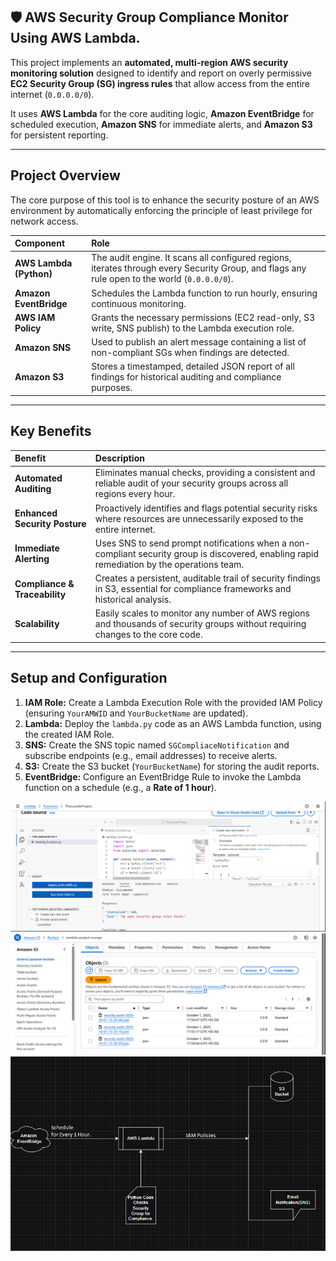 ## 🛡️ AWS Security Group Compliance Monitor Using AWS Lambda.

This project implements an **automated, multi-region AWS security monitoring solution** designed to identify and report on overly permissive **EC2 Security Group (SG) ingress rules** that allow access from the entire internet (`0.0.0.0/0`).

It uses **AWS Lambda** for the core auditing logic, **Amazon EventBridge** for scheduled execution, **Amazon SNS** for immediate alerts, and **Amazon S3** for persistent reporting.

***

## Project Overview

The core purpose of this tool is to enhance the security posture of an AWS environment by automatically enforcing the principle of least privilege for network access.

| Component | Role |
| :--- | :--- |
| **AWS Lambda (Python)** | The audit engine. It scans all configured regions, iterates through every Security Group, and flags any rule open to the world (`0.0.0.0/0`). |
| **Amazon EventBridge** | Schedules the Lambda function to run hourly, ensuring continuous monitoring. |
| **AWS IAM Policy** | Grants the necessary permissions (EC2 read-only, S3 write, SNS publish) to the Lambda execution role. |
| **Amazon SNS** | Used to publish an alert message containing a list of non-compliant SGs when findings are detected. |
| **Amazon S3** | Stores a timestamped, detailed JSON report of all findings for historical auditing and compliance purposes. |

***

## Key Benefits

| Benefit | Description |
| :--- | :--- |
| **Automated Auditing** | Eliminates manual checks, providing a consistent and reliable audit of your security groups across all regions every hour. |
| **Enhanced Security Posture** | Proactively identifies and flags potential security risks where resources are unnecessarily exposed to the entire internet. |
| **Immediate Alerting** | Uses SNS to send prompt notifications when a non-compliant security group is discovered, enabling rapid remediation by the operations team. |
| **Compliance & Traceability** | Creates a persistent, auditable trail of security findings in S3, essential for compliance frameworks and historical analysis. |
| **Scalability** | Easily scales to monitor any number of AWS regions and thousands of security groups without requiring changes to the core code. |

***

## Setup and Configuration

1.  **IAM Role:** Create a Lambda Execution Role with the provided IAM Policy (ensuring `YourAMWID` and `YourBucketName` are updated).
2.  **Lambda:** Deploy the `lambda.py` code as an AWS Lambda function, using the created IAM Role.
3.  **SNS:** Create the SNS topic named `SGCompliaceNotification` and subscribe endpoints (e.g., email addresses) to receive alerts.
4.  **S3:** Create the S3 bucket (`YourBucketName`) for storing the audit reports.
5.  **EventBridge:** Configure an EventBridge Rule to invoke the Lambda function on a schedule (e.g., a **Rate of 1 hour**).

![image alt](https://github.com/Tejesh1105/Lambda-Project/blob/369d9ccec6d0ebb0bcb253904cd27182b8290668/Outputs/Lamda%20Function%20Result.PNG)
![image alt](https://github.com/Tejesh1105/Lambda-Project/blob/369d9ccec6d0ebb0bcb253904cd27182b8290668/Outputs/Lamda-S3Bucket-Output-files.PNG)
![image alt](https://github.com/Tejesh1105/Lambda-Project/blob/369d9ccec6d0ebb0bcb253904cd27182b8290668/Lamda%20Project%20Flow-Chart.PNG)
